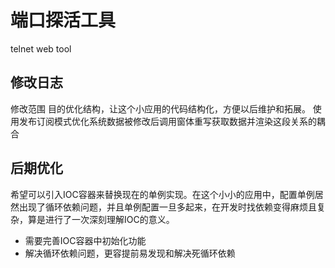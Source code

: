 # 端口探活工具
telnet web tool


## 修改日志
修改范围
目的优化结构，让这个小应用的代码结构化，方便以后维护和拓展。
使用发布订阅模式优化系统数据被修改后调用窗体重写获取数据并渲染这段关系的耦合

## 后期优化
希望可以引入IOC容器来替换现在的单例实现。在这个小小的应用中，配置单例居然出现了循环依赖问题，并且单例配置一旦多起来，在开发时找依赖变得麻烦且复杂，算是进行了一次深刻理解IOC的意义。
  
- 需要完善IOC容器中初始化功能
- 解决循环依赖问题，更容提前易发现和解决死循环依赖

